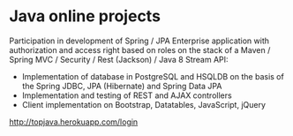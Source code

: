 # Java online projects
Participation in development of Spring / JPA Enterprise application with authorization and access right based on roles on the stack of a Maven / Spring MVC / Security / Rest (Jackson) / Java 8 Stream API:
- Implementation of database in PostgreSQL and HSQLDB on the basis of the Spring JDBC, JPA (Hibernate) and Spring Data JPA
- Implementation and testing of REST and AJAX controllers
- Client implementation on Bootstrap, Datatables, JavaScript, jQuery

http://topjava.herokuapp.com/login
